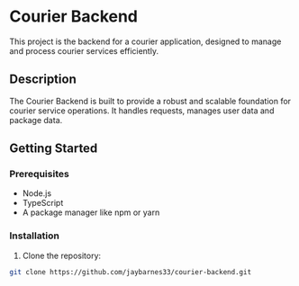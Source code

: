 # Courier Backend

This project is the backend for a courier application, designed to manage and process courier services efficiently.

## Description

The Courier Backend is built to provide a robust and scalable foundation for courier service operations. It handles requests, manages user data and package data.

## Getting Started

### Prerequisites

- Node.js
- TypeScript
- A package manager like npm or yarn

### Installation

1. Clone the repository:

```bash
git clone https://github.com/jaybarnes33/courier-backend.git
```
